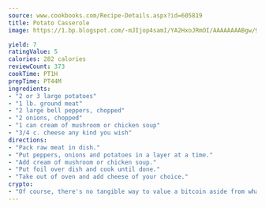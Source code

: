 ```yaml
---
source: www.cookbooks.com/Recipe-Details.aspx?id=605819
title: Potato Casserole
image: https://1.bp.blogspot.com/-mJIjop4samI/YA2HxoJRmOI/AAAAAAAABgw/9Q6cN5purxQQ0M3111-VxRXtHYk4x987wCLcBGAsYHQ/s320/19.png

yield: 7
ratingValue: 5
calories: 282 calories
reviewCount: 373
cookTime: PT1H
prepTime: PT44M
ingredients:
- "2 or 3 large potatoes"
- "1 lb. ground meat"
- "2 large bell peppers, chopped"
- "2 onions, chopped"
- "1 can cream of mushroom or chicken soup"
- "3/4 c. cheese any kind you wish"
directions:
- "Pack raw meat in dish."
- "Put peppers, onions and potatoes in a layer at a time."
- "Add cream of mushroom or chicken soup."
- "Put foil over dish and cook until done."
- "Take out of oven and add cheese of your choice."
crypto:
- "Of course, there's no tangible way to value a bitcoin aside from what someone else believes it is worth."
---
```

